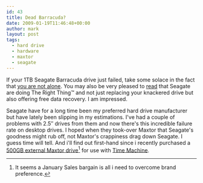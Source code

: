 ```yaml
---
id: 43
title: Dead Barracuda?
date: 2009-01-19T11:46:48+00:00
author: mark
layout: post
tags:
  - hard drive
  - hardware
  - maxtor
  - seagate
---
```

If your 1TB Seagate Barracuda drive just failed, take some solace in the fact that [you are not alone](http://www.theregister.co.uk/2009/01/16/barracuda_failure_plague/). You may also be very pleased to [read](http://www.theregister.co.uk/2009/01/18/barracuda_firmware_upgrade_and_recovery/) that Seagate are doing The Right Thing™ and not just replacing your knackered drive but also offering free data recovery. I am impressed.

Seagate have for a long time been my preferred hard drive manufacturer but have lately been slipping in my estimations. I've had a couple of problems with 2.5&#8243; drives from them and now there's this incredible failure rate on desktop drives. I hoped when they took-over Maxtor that Seagate's goodness might rub off, not Maxtor's crappiness drag down Seagate. I guess time will tell. And i'll find out first-hand since i recently purchased a [500GB external Maxtor drive](http://www.seagate.com/www/en-us/support/installation_assistance/installation_instructions/external_drives_&_personal_servers/maxtor-basics)[^fn-cheapskate] for use with [Time Machine](http://www.apple.com/uk/macosx/features/timemachine.html).

[^fn-cheapskate]: It seems a January Sales bargain is all i need to overcome brand preference.
